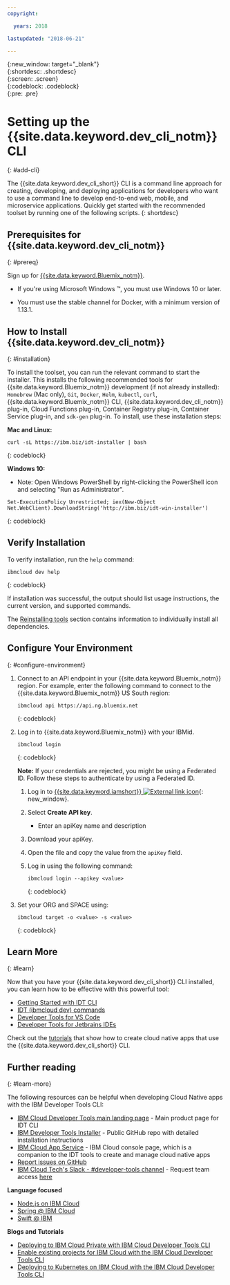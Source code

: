 ```yaml
---
copyright:

  years: 2018

lastupdated: "2018-06-21"

---
```


{:new_window: target="_blank"}  
{:shortdesc: .shortdesc}  
{:screen: .screen}  
{:codeblock: .codeblock}  
{:pre: .pre}  

# Setting up the {{site.data.keyword.dev_cli_notm}} CLI
{: #add-cli}

The {{site.data.keyword.dev_cli_short}} CLI is a command line approach for creating, developing, and deploying applications for developers who want to use a command line to develop end-to-end web, mobile, and microservice applications. Quickly get started with the recommended toolset by running one of the following scripts.
{: shortdesc}

## Prerequisites for {{site.data.keyword.dev_cli_notm}}
{: #prereq}

Sign up for [{{site.data.keyword.Bluemix_notm}}](http://ibm.biz/ibm-registration).

*  If you're using Microsoft Windows &trade;, you must use Windows 10 or later.

* You must use the stable channel for Docker, with a minimum version of 1.13.1.

## How to Install {{site.data.keyword.dev_cli_notm}}
{: #installation}

To install the toolset, you can run the relevant command to start the installer. This installs the following recommended tools for {{site.data.keyword.Bluemix_notm}} development (if not already installed): `Homebrew` (Mac only), `Git`, `Docker`, `Helm`, `kubectl`, `curl`, {{site.data.keyword.Bluemix_notm}} CLI, {{site.data.keyword.dev_cli_notm}} plug-in, Cloud Functions plug-in, Container Registry plug-in, Container Service plug-in, and `sdk-gen` plug-in. To install, use these installation steps:

**Mac and Linux:**

```
curl -sL https://ibm.biz/idt-installer | bash
```
{: codeblock}


**Windows 10:**

* Note: Open Windows PowerShell by right-clicking the PowerShell icon and selecting "Run as Administrator".

```
Set-ExecutionPolicy Unrestricted; iex(New-Object Net.WebClient).DownloadString('http://ibm.biz/idt-win-installer')
```
{: codeblock}

## Verify Installation
To verify installation, run the `help` command:

```
ibmcloud dev help
```
{: codeblock}

If installation was successful, the output should list usage instructions, the current version, and supported commands.

The [Reinstalling tools](/docs/troubleshoot/ts_createapps.html#appendix) section contains information to individually install all dependencies.

## Configure Your Environment
{: #configure-environment}

1. Connect to an API endpoint in your {{site.data.keyword.Bluemix_notm}} region. For example, enter the following command to connect to the {{site.data.keyword.Bluemix_notm}} US South region:

	```
	ibmcloud api https://api.ng.bluemix.net
	```
	{: codeblock}

2. Log in to {{site.data.keyword.Bluemix_notm}} with your IBMid.

	```
	ibmcloud login
	```
	{: codeblock}

	**Note:** If your credentials are rejected, you might be using a Federated ID. Follow these steps to authenticate by using a Federated ID.

	1. Log in to [{{site.data.keyword.iamshort}} ![External link icon](../../icons/launch-glyph.svg "External link icon")](https://www.bluemix.net/iam/#/apikeys){: new_window}.
	2. Select **Create API key**.
		* Enter an apiKey name and description
	3. Download your apiKey.
	4. Open the file and copy the value from the `apiKey` field.
	5. Log in using the following command:

		```
		ibmcloud login --apikey <value>
		```
		{: codeblock}

3. Set your ORG and SPACE using:

	```
	ibmcloud target -o <value> -s <value>
	```
	{: codeblock}

## Learn More
{: #learn}

Now that you have your {{site.data.keyword.dev_cli_short}} CLI installed, you can learn how to be effective with this powerful tool:
- [Getting Started with IDT CLI](index.html)
- [IDT (ibmcloud dev) commands](commands.html)
- [Developer Tools for VS Code](vscode.html)
- [Developer Tools for Jetbrains IDEs](jetbrains.html)

Check out the [tutorials](/docs/apps/tutorials/tutorial_bff.html) that show how to create cloud native apps that use the  {{site.data.keyword.dev_cli_short}} CLI.

## Further reading
{: #learn-more}

The following resources can be helpful when developing Cloud Native apps with the IBM Developer Tools CLI:

- [IBM Cloud Developer Tools main landing page](https://www.ibm.com/cloud/cli) - Main product page for IDT CLI
- [IBM Developer Tools Installer](https://github.com/IBM-Bluemix/ibm-cloud-developer-tools) - Public GitHub repo with detailed installation instructions
- [IBM Cloud App Service](https://console.bluemix.net/developer/appservice) - IBM Cloud console page, which is a companion to the IDT tools to create and manage cloud native apps
- [Report issues on GitHub](https://github.com/IBM-Cloud/ibm-cloud-developer-tools/issues)
- [IBM Cloud Tech's Slack - #developer-tools channel](https://ibm-cloud-tech.slack.com) - Request team access [here](https://slack-invite-ibm-cloud-tech.mybluemix.net/)

**Language focused**

- [Node.js on IBM Cloud](https://developer.ibm.com/node/cloud/)
- [Spring @ IBM Cloud](https://developer.ibm.com/java/spring/)
- [Swift @ IBM](https://developer.ibm.com/swift)

**Blogs and Tutorials**

- [Deploying to IBM Cloud Private with IBM Cloud Developer Tools CLI](https://www.ibm.com/blogs/bluemix/2017/09/deploying-ibm-cloud-private-ibm-cloud-developer-tools-cli/)
- [Enable existing projects for IBM Cloud with the IBM Cloud Developer Tools CLI](https://www.ibm.com/blogs/bluemix/2017/09/enable-existing-projects-ibm-cloud-ibm-cloud-developer-tools-cli/)
- [Deploying to Kubernetes on IBM Cloud with the IBM Cloud Developer Tools CLI](https://www.ibm.com/blogs/bluemix/2017/09/deploying-kubernetes-ibm-cloud-ibm-cloud-developer-tools-cli/)
